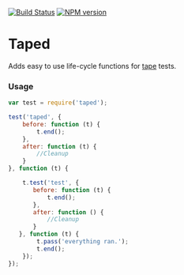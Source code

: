 [![Build Status](https://travis-ci.org/tlivings/taped.png)](https://travis-ci.org/tlivings/taped) [![NPM version](https://badge.fury.io/js/taped.png)](http://badge.fury.io/js/taped)

# Taped

Adds easy to use life-cycle functions for [tape](https://github.com/substack/tape) tests.

### Usage

```javascript
var test = require('taped');

test('taped', {
    before: function (t) {
        t.end();
    },
    after: function (t) {
        //Cleanup
    }
}, function (t) {

    t.test('test', {
       before: function (t) {
           t.end();
       },
       after: function () {
           //Cleanup
       }
   }, function (t) {
        t.pass('everything ran.');
        t.end();
    });
});
```